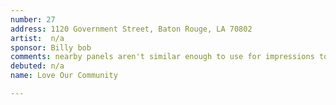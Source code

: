 ```yaml
---
number: 27
address: 1120 Government Street, Baton Rouge, LA 70802
artist:  n/a
sponsor: Billy bob
comments: nearby panels aren't similar enough to use for impressions total
debuted: n/a
name: Love Our Community

---
```


